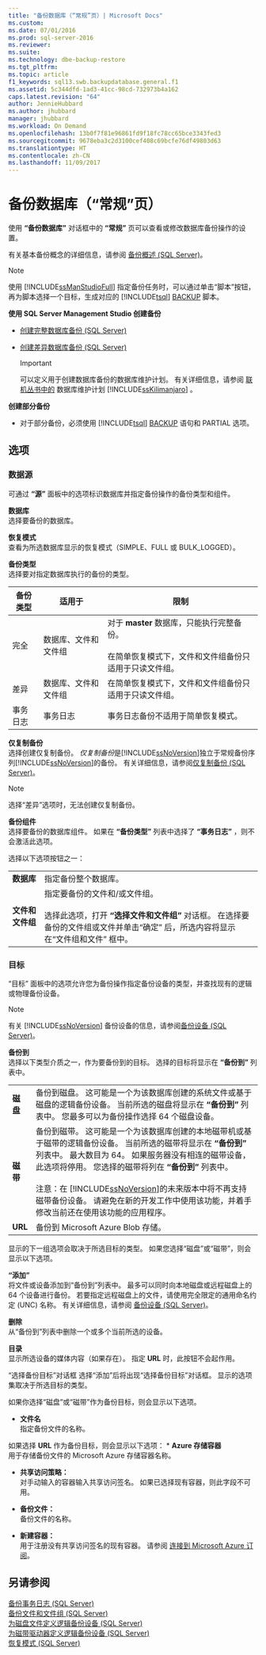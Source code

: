 ```yaml
---
title: "备份数据库（“常规”页）| Microsoft Docs"
ms.custom: 
ms.date: 07/01/2016
ms.prod: sql-server-2016
ms.reviewer: 
ms.suite: 
ms.technology: dbe-backup-restore
ms.tgt_pltfrm: 
ms.topic: article
f1_keywords: sql13.swb.backupdatabase.general.f1
ms.assetid: 5c344dfd-1ad3-41cc-98cd-732973b4a162
caps.latest.revision: "64"
author: JennieHubbard
ms.author: jhubbard
manager: jhubbard
ms.workload: On Demand
ms.openlocfilehash: 13b0f7f81e96861fd9f18fc78cc65bce3343fed3
ms.sourcegitcommit: 9678eba3c2d3100cef408c69bcfe76df49803d63
ms.translationtype: HT
ms.contentlocale: zh-CN
ms.lasthandoff: 11/09/2017
---
```

# <a name="back-up-database-general-page"></a>备份数据库（“常规”页）
  使用 **“备份数据库”** 对话框中的 **“常规”** 页可以查看或修改数据库备份操作的设置。  
  
 有关基本备份概念的详细信息，请参阅 [备份概述 (SQL Server)](../../relational-databases/backup-restore/backup-overview-sql-server.md)。  
  
> [!NOTE]  
>  使用 [!INCLUDE[ssManStudioFull](../../includes/ssmanstudiofull-md.md)] 指定备份任务时，可以通过单击“脚本”按钮，再为脚本选择一个目标，生成对应的 [!INCLUDE[tsql](../../includes/tsql-md.md)] [BACKUP](../../t-sql/statements/backup-transact-sql.md) 脚本。  
  
 **使用 SQL Server Management Studio 创建备份**  
  
-   [创建完整数据库备份 (SQL Server)](../../relational-databases/backup-restore/create-a-full-database-backup-sql-server.md)  
  
-   [创建差异数据库备份 (SQL Server)](../../relational-databases/backup-restore/create-a-differential-database-backup-sql-server.md)  
  
    > [!IMPORTANT]  
    >  可以定义用于创建数据库备份的数据库维护计划。 有关详细信息，请参阅 [联机丛书中的](http://msdn.microsoft.com/library/ms187658.aspx) 数据库维护计划 [!INCLUDE[ssKilimanjaro](../../includes/sskilimanjaro-md.md)] 。  
  
 **创建部分备份**  
  
-   对于部分备份，必须使用 [!INCLUDE[tsql](../../includes/tsql-md.md)] [BACKUP](../../t-sql/statements/backup-transact-sql.md) 语句和 PARTIAL 选项。  
  
## <a name="options"></a>选项  
  
### <a name="source"></a>数据源  
 可通过 **“源”** 面板中的选项标识数据库并指定备份操作的备份类型和组件。  
  
 **数据库**  
 选择要备份的数据库。  
  
 **恢复模式**  
 查看为所选数据库显示的恢复模式（SIMPLE、FULL 或 BULK_LOGGED）。  
  
 **备份类型**  
 选择要对指定数据库执行的备份的类型。  
  
|备份类型|适用于|限制|  
|-----------------|-------------------|------------------|  
|完全|数据库、文件和文件组|对于 **master** 数据库，只能执行完整备份。<br /><br /> 在简单恢复模式下，文件和文件组备份只适用于只读文件组。|  
|差异|数据库、文件和文件组|在简单恢复模式下，文件和文件组备份只适用于只读文件组。|  
|事务日志|事务日志|事务日志备份不适用于简单恢复模式。|  
  
 **仅复制备份**  
 选择创建仅复制备份。 *仅复制备份*是[!INCLUDE[ssNoVersion](../../includes/ssnoversion-md.md)]独立于常规备份序列[!INCLUDE[ssNoVersion](../../includes/ssnoversion-md.md)]的备份。 有关详细信息，请参阅[仅复制备份 (SQL Server)](../../relational-databases/backup-restore/copy-only-backups-sql-server.md)。  
  
> [!NOTE]  
>  选择“差异”选项时，无法创建仅复制备份。  
  
 **备份组件**  
 选择要备份的数据库组件。 如果在 **“备份类型”** 列表中选择了 **“事务日志”** ，则不会激活此选项。  
  
 选择以下选项按钮之一：  
  
|||  
|-|-|  
|**数据库**|指定备份整个数据库。|  
|**文件和文件组**|指定要备份的文件和/或文件组。<br /><br /> 选择此选项，打开 **“选择文件和文件组”** 对话框。 在选择要备份的文件组或文件并单击“确定” 后，所选内容将显示在“文件组和文件”  框中。|  
  
### <a name="destination"></a>目标  
 “目标”  面板中的选项允许您为备份操作指定备份设备的类型，并查找现有的逻辑或物理备份设备。  
  
> [!NOTE]  
>  有关 [!INCLUDE[ssNoVersion](../../includes/ssnoversion-md.md)] 备份设备的信息，请参阅[备份设备 (SQL Server)](../../relational-databases/backup-restore/backup-devices-sql-server.md)。  
  
 **备份到**  
 选择以下类型介质之一，作为要备份到的目标。 选择的目标将显示在 **“备份到”** 列表中。  
  
|||  
|-|-|  
|**磁盘**|备份到磁盘。 这可能是一个为该数据库创建的系统文件或基于磁盘的逻辑备份设备。 当前所选的磁盘将显示在 **“备份到”** 列表中。 您最多可以为备份操作选择 64 个磁盘设备。|  
|**磁带**|备份到磁带。 这可能是一个为该数据库创建的本地磁带机或基于磁带的逻辑备份设备。 当前所选的磁带将显示在 **“备份到”** 列表中。 最大数目为 64。 如果服务器没有相连的磁带设备，此选项将停用。 您选择的磁带将列在 **“备份到”** 列表中。<br /><br /> 注意：在 [!INCLUDE[ssNoVersion](../../includes/ssnoversion-md.md)]的未来版本中将不再支持磁带备份设备。 请避免在新的开发工作中使用该功能，并着手修改当前还在使用该功能的应用程序。|  
|**URL**|备份到 Microsoft Azure Blob 存储。|  
  
 显示的下一组选项会取决于所选目标的类型。 如果您选择“磁盘”或“磁带”，则会显示以下选项。  
  
 **“添加”**  
 将文件或设备添加到“备份到”列表中。 最多可以同时向本地磁盘或远程磁盘上的 64 个设备进行备份。 若要指定远程磁盘上的文件，请使用完全限定的通用命名约定 (UNC) 名称。 有关详细信息，请参阅 [备份设备 (SQL Server)](../../relational-databases/backup-restore/backup-devices-sql-server.md)。  
 
 
  
 **删除**  
 从“备份到”列表中删除一个或多个当前所选的设备。  
  
 **目录**  
显示所选设备的媒体内容（如果存在）。  指定 **URL** 时，此按钮不会起作用。 
   
“选择备份目标”对话框 选择“添加”后将出现“选择备份目标”对话框。   显示的选项集取决于所选目标的类型。 

如果你选择“磁盘”或“磁带”作为备份目标，则会显示以下选项。  

*
  **文件名**  
    指定备份文件的名称。

如果选择 **URL** 作为备份目标，则会显示以下选项：
*
  **Azure 存储容器**  
  用于存储备份文件的 Microsoft Azure 存储容器名称。 
   
*
  **共享访问策略：**  
  对手动输入的容器输入共享访问签名。  如果已选择现有容器，则此字段不可用。
  
*
  **备份文件：**  
  备份文件的名称。

*
  **新建容器：**  
用于注册没有共享访问签名的现有容器。  请参阅 [连接到 Microsoft Azure 订阅](../../relational-databases/backup-restore/connect-to-a-microsoft-azure-subscription.md)。
  
## <a name="see-also"></a>另请参阅  
 [备份事务日志 (SQL Server)](../../relational-databases/backup-restore/back-up-a-transaction-log-sql-server.md)   
 [备份文件和文件组 (SQL Server)](../../relational-databases/backup-restore/back-up-files-and-filegroups-sql-server.md)   
 [为磁盘文件定义逻辑备份设备 (SQL Server)](../../relational-databases/backup-restore/define-a-logical-backup-device-for-a-disk-file-sql-server.md)   
 [为磁带驱动器定义逻辑备份设备 (SQL Server)](../../relational-databases/backup-restore/define-a-logical-backup-device-for-a-tape-drive-sql-server.md)   
 [恢复模式 (SQL Server)](../../relational-databases/backup-restore/recovery-models-sql-server.md)  
  
  
